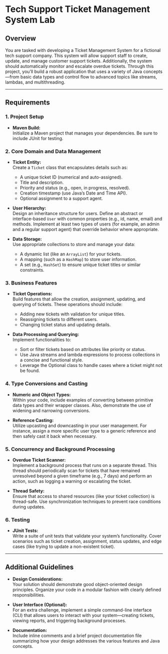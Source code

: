 # Tech Support Ticket Management System Lab

## Overview

You are tasked with developing a Ticket Management System for a fictional tech support company. This system will allow support staff to create, update, and manage customer support tickets. Additionally, the system should automatically monitor and escalate overdue tickets. Through this project, you’ll build a robust application that uses a variety of Java concepts—from basic data types and control flow to advanced topics like streams, lambdas, and multithreading.

---

## Requirements

### 1. **Project Setup**
- **Maven Build:**  
  Initialize a Maven project that manages your dependencies. Be sure to include JUnit for testing.

### 2. **Core Domain and Data Management**
- **Ticket Entity:**  
  Create a `Ticket` class that encapsulates details such as:
  - A unique ticket ID (numerical and auto-assigned).
  - Title and description.
  - Priority and status (e.g., open, in progress, resolved).
  - Creation timestamp (use Java’s Date and Time API).
  - Optional assignment to a support agent.

- **User Hierarchy:**  
  Design an inheritance structure for users. Define an abstract or interface-based `User` with common properties (e.g., id, name, email) and methods. Implement at least two types of users (for example, an admin and a regular support agent) that override behavior where appropriate.

- **Data Storage:**  
  Use appropriate collections to store and manage your data:
  - A dynamic list (like an `ArrayList`) for your tickets.
  - A mapping (such as a `HashMap`) to store user information.
  - A set (e.g., `HashSet`) to ensure unique ticket titles or similar constraints.

### 3. **Business Features**
- **Ticket Operations:**  
  Build features that allow the creation, assignment, updating, and querying of tickets. These operations should include:
  - Adding new tickets with validation for unique titles.
  - Reassigning tickets to different users.
  - Changing ticket status and updating details.
  
- **Data Processing and Querying:**  
  Implement functionalities to:
  - Sort or filter tickets based on attributes like priority or status.
  - Use Java streams and lambda expressions to process collections in a concise and functional style.
  - Leverage the Optional class to handle cases where a ticket might not be found.

### 4. **Type Conversions and Casting**
- **Numeric and Object Types:**  
  Within your code, include examples of converting between primitive data types and their wrapper classes. Also, demonstrate the use of widening and narrowing conversions.
  
- **Reference Casting:**  
  Utilize upcasting and downcasting in your user management. For instance, assign a more specific user type to a generic reference and then safely cast it back when necessary.

### 5. **Concurrency and Background Processing**
- **Overdue Ticket Scanner:**  
  Implement a background process that runs on a separate thread. This thread should periodically scan for tickets that have remained unresolved beyond a given timeframe (e.g., 7 days) and perform an action, such as logging a warning or escalating the ticket.
  
- **Thread Safety:**  
  Ensure that access to shared resources (like your ticket collection) is thread-safe. Use synchronization techniques to prevent race conditions during updates.

### 6. **Testing**
- **JUnit Tests:**  
  Write a suite of unit tests that validate your system’s functionality. Cover scenarios such as ticket creation, assignment, status updates, and edge cases (like trying to update a non-existent ticket).

---

## Additional Guidelines

- **Design Considerations:**  
  Your solution should demonstrate good object-oriented design principles. Organize your code in a modular fashion with clearly defined responsibilities.
  
- **User Interface (Optional):**  
  For an extra challenge, implement a simple command-line interface (CLI) that allows users to interact with your system—creating tickets, viewing reports, and triggering background processes.

- **Documentation:**  
  Include inline comments and a brief project documentation file summarizing how your design addresses the various features and Java concepts.
